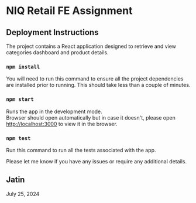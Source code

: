 # NIQ Retail FE Assignment

## Deployment Instructions

The project contains a React application designed to retrieve and view categories dashboard and product details.

### `npm install`

You will need to run this command to ensure all the project dependencies are installed prior to running.
This should take less than a couple of minutes.

### `npm start`

Runs the app in the development mode.\
Browser should open automatically but in case it doesn't, please open [http://localhost:3000](http://localhost:3000) to view it in the browser.

### `npm test`

Run this command to run all the tests associated with the app.

Please let me know if you have any issues or require any additional details.

## Jatin

July 25, 2024
